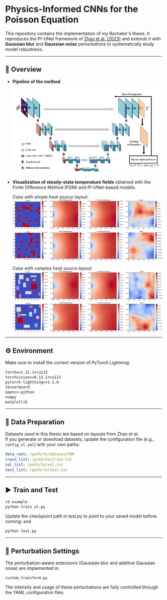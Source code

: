 # Physics-Informed CNNs for the Poisson Equation 

This repository contains the implementation of my Bachelor's thesis.
It reproduces the PI-UNet framework of [Zhao et al. (2023)](https://doi.org/10.1016/j.engappai.2022.105516) and extends it with **Gaussian blur** and **Gaussian noise** perturbations to systematically study model robustness.  

---

## 📌 Overview

- **Pipeline of the method**  

  ![pipeline](figures/pipeline.png)

- **Visualization of steady-state temperature fields** obtained with the Finite Difference Method (FDM) and PI-UNet-based models.  

  *Case with simple heat source layout:*  
  ![simple](figures/simple.png)  

  *Case with complex heat source layout:*  
  ![complex](figures/complex.png)  

---

## ⚙️ Environment

Make sure to install the correct version of PyTorch Lightning:  

```shell
torch==1.12.1+cu113
torchvision==0.13.1+cu113
pytorch-lightning==1.1.0
tensorboard
opencv-python
numpy
matplotlib
```  



---

## 📂 Data Preparation

Datasets used in this thesis are based on layouts from Zhao et al.  
If you generate or download datasets, update the configuration file (e.g., `config_ul.yml`) with your own paths:

```yaml
data_root: /path/to/dataset/FDM
train_list: /path/to/train.txt
val_list: /path/to/val.txt
test_list: /path/to/test.txt
``` 

---
## ▶️ Train and Test

```shell
cd example
python train_ul.py
```
Update the checkpoint path in test.py to point to your saved model before running: and
```shell
python test.py
```

---
## 🔧 Perturbation Settings

The perturbation-aware extensions (Gaussian blur and additive Gaussian noise) are implemented in:
```shell
custom_transform.py
```

The intensity and usage of these perturbations are fully controlled through the YAML configuration files.  
